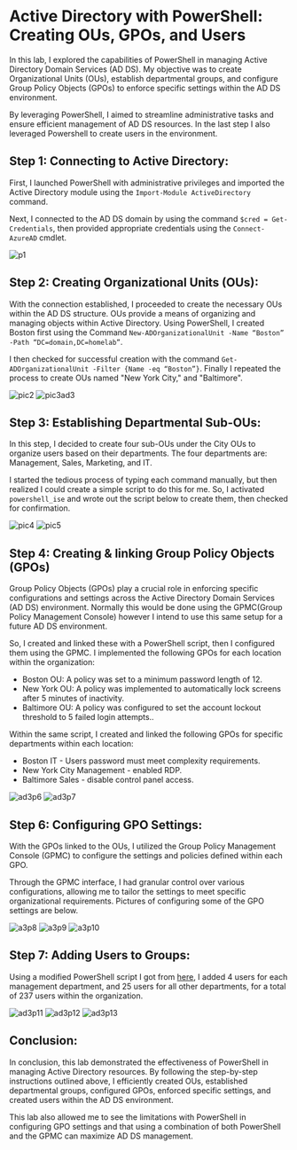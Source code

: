 # Active Directory with PowerShell: Creating OUs, GPOs, and Users
In this lab, I explored the capabilities of PowerShell in managing Active Directory Domain Services (AD DS). My objective was to create Organizational Units (OUs), establish departmental groups, and configure Group Policy Objects (GPOs) to enforce specific settings within the AD DS environment. 

By leveraging PowerShell, I aimed to streamline administrative tasks and ensure efficient management of AD DS resources. In the last step I also leveraged Powershell to create users in the environment.

## Step 1: Connecting to Active Directory:
First, I launched PowerShell with administrative privileges and imported the Active Directory module using the `Import-Module ActiveDirectory` command. 

Next, I connected to the AD DS domain by using the command `$cred = Get-Credentials`, then provided appropriate credentials using the `Connect-AzureAD` cmdlet.

![p1](https://github.com/Josh-Medina/Active-Directory-Homelab-Projects/assets/162754106/ae1503db-bfda-4879-b0d7-098bea94f83d)

## Step 2: Creating Organizational Units (OUs):
With the connection established, I proceeded to create the necessary OUs within the AD DS structure. OUs provide a means of organizing and managing objects within Active Directory. Using PowerShell, I created Boston first using the Command `New-ADOrganizationalUnit -Name “Boston” -Path “DC=domain,DC=homelab”`.

I then checked for successful creation with the command `Get-ADOrganizationalUnit -Filter {Name -eq “Boston”}`. Finally I repeated the process to create OUs named "New York City," and "Baltimore".

![pic2](https://github.com/Josh-Medina/Active-Directory-Homelab-Projects/assets/162754106/5fe47d03-e854-4542-9720-22ec4b2a0ce4)
![pic3ad3](https://github.com/Josh-Medina/Active-Directory-Homelab-Projects/assets/162754106/a5bf9696-c28a-47a8-a919-fe3a05b9d8d9)

## Step 3: Establishing Departmental Sub-OUs:
In this step, I decided to create four sub-OUs under the City OUs to organize users based on their departments. The four departments are: Management, Sales, Marketing, and IT.

I started the tedious process of typing each command manually, but then realized I could create a simple script to do this for me. So, I activated `powershell_ise` and wrote out the script below to create them, then checked for confirmation.

![pic4](https://github.com/Josh-Medina/Active-Directory-Homelab-Projects/assets/162754106/d8971c49-600e-4c74-8c26-1aecfdb5956e)
![pic5](https://github.com/Josh-Medina/Active-Directory-Homelab-Projects/assets/162754106/973546d8-6985-437e-af2c-7d233905d98c)

## Step 4: Creating & linking Group Policy Objects (GPOs)
Group Policy Objects (GPOs) play a crucial role in enforcing specific configurations and settings across the Active Directory Domain Services (AD DS) environment. Normally this would be done using the GPMC(Group Policy Management Console) however I intend to use this same setup for a future AD DS environment.

So, I created and linked these with a PowerShell script, then I configured them using the GPMC. I implemented the following GPOs for each location within the organization:
- Boston OU: A policy was set to a minimum password length of 12.
- New York OU: A policy was implemented to automatically lock screens after 5 minutes of inactivity.
- Baltimore OU: A policy was configured to set the account lockout threshold to 5 failed login attempts..

Within the same script, I created and linked the following GPOs for specific departments within each location:
- Boston IT - Users password must meet complexity requirements.
- New York City Management - enabled RDP.
- Baltimore Sales - disable control panel access.

![ad3p6](https://github.com/Josh-Medina/Active-Directory-Homelab-Projects/assets/162754106/3a8be55d-5c57-47a1-a410-03b1e0e9ded0)
![ad3p7](https://github.com/Josh-Medina/Active-Directory-Homelab-Projects/assets/162754106/be114da3-09a2-433e-bb76-995847555af9)

## Step 6: Configuring GPO Settings:
With the GPOs linked to the OUs, I utilized the Group Policy Management Console (GPMC) to configure the settings and policies defined within each GPO.

Through the GPMC interface, I had granular control over various configurations, allowing me to tailor the settings to meet specific organizational requirements. Pictures of configuring some of the GPO settings are below.

![a3p8](https://github.com/Josh-Medina/Active-Directory-Homelab-Projects/assets/162754106/7efefe51-8f61-4b35-b5c5-a16c17f7b5db)
![a3p9](https://github.com/Josh-Medina/Active-Directory-Homelab-Projects/assets/162754106/1b3a0ae0-30d2-4ca2-9ec7-8de512b27101)
![a3p10](https://github.com/Josh-Medina/Active-Directory-Homelab-Projects/assets/162754106/2837676b-72a7-4ce3-ba18-d590e17a4de8)

## Step 7: Adding Users to Groups:
Using a modified PowerShell script I got from [here](link), I added 4 users for each management department, and 25 users for all other departments, for a total of 237 users within the organization.

![ad3p11](https://github.com/Josh-Medina/Active-Directory-Homelab-Projects/assets/162754106/f8d9ab4d-df46-497c-8068-d1aefd9f1913)
![ad3p12](https://github.com/Josh-Medina/Active-Directory-Homelab-Projects/assets/162754106/9a6d56b8-cf28-4638-929d-ed92c5f6ab6a)
![ad3p13](https://github.com/Josh-Medina/Active-Directory-Homelab-Projects/assets/162754106/7e969841-e395-436c-816b-8f06bbf5b94d)

## Conclusion:
In conclusion, this lab demonstrated the effectiveness of PowerShell in managing Active Directory resources. By following the step-by-step instructions outlined above, I efficiently created OUs, established departmental groups, configured GPOs, enforced specific settings, and created users within the AD DS environment.

This lab also allowed me to see the limitations with PowerShell in configuring GPO settings and that using a combination of both PowerShell and the GPMC can maximize AD DS management.
